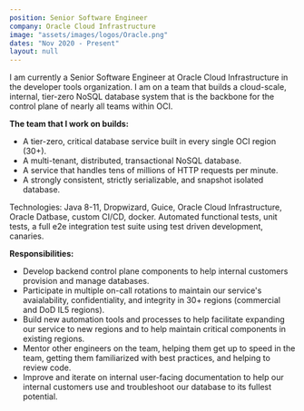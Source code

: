 ```yaml
---
position: Senior Software Engineer
company: Oracle Cloud Infrastructure
image: "assets/images/logos/Oracle.png"
dates: "Nov 2020 - Present"
layout: null
---
```


<p>
    I am currently a Senior Software Engineer at Oracle Cloud Infrastructure in the developer tools organization. I am on a team that builds a cloud-scale, internal, tier-zero NoSQL database system that is the backbone for the control plane of nearly all teams within OCI.
</p>

<p>
    <b>The team that I work on builds:</b>
    <ul class="work-responsibility">
    <li><i class="fa fa-circle"></i>A tier-zero, critical database service built in every single OCI region (30+).</li>
    <li><i class="fa fa-circle"></i>A multi-tenant, distributed, transactional NoSQL database.</li>
    <li><i class="fa fa-circle"></i>A service that handles tens of millions of HTTP requests per minute.</li>
    <li><i class="fa fa-circle"></i>A strongly consistent, strictly serializable, and snapshot isolated database.</li>
    </ul>
</p>

<p>
    Technologies: Java 8-11, Dropwizard, Guice, Oracle Cloud Infrastructure, Oracle Datbase, custom CI/CD, docker. Automated functional tests, unit tests, a full e2e integration test suite using test driven development, canaries.
</p>

<b>Responsibilities:</b>
<ul class="work-responsibility">
    <li><i class="fa fa-circle"></i>Develop backend control plane components to help internal customers provision and manage databases.</li>
    <li><i class="fa fa-circle"></i>Participate in multiple  on-call rotations to maintain our service's avaialability, confidentiality, and integrity in 30+ regions (commercial and DoD IL5 regions).</li>
    <li><i class="fa fa-circle"></i>Build new automation tools and processes to help facilitate expanding our service to new regions and to help maintain critical components in existing regions.</li>
    <li><i class="fa fa-circle"></i>Mentor other engineers on the team, helping them get up to speed in the team, getting them familiarized with best practices, and helping to review code.</li>
    <li><i class="fa fa-circle"></i>Improve and iterate on internal user-facing documentation to help our internal customers use and troubleshoot our database to its fullest potential.</li>
</ul>